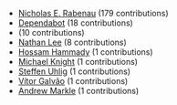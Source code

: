 * [Nicholas E. Rabenau](https://github.com/nerab) (179 contributions)
* [Dependabot](https://github.com/dependabot-bot) (18 contributions)
* [](https://github.com/apps/dependabot) (10 contributions)
* [Nathan Lee](https://github.com/X0nic) (8 contributions)
* [Hossam Hammady](https://github.com/hammady) (1 contributions)
* [Michael Knight](https://github.com/miknight) (1 contributions)
* [Steffen Uhlig](https://github.com/suhlig) (1 contributions)
* [Vítor Galvão](https://github.com/vitorgalvao) (1 contributions)
* [Andrew Markle](https://github.com/andrewmarkle) (1 contributions)